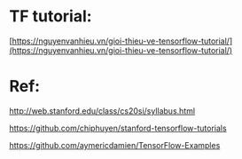 # TF tutorial: 

[https://nguyenvanhieu.vn/gioi-thieu-ve-tensorflow-tutorial/](https://nguyenvanhieu.vn/gioi-thieu-ve-tensorflow-tutorial/)

# Ref:

http://web.stanford.edu/class/cs20si/syllabus.html

https://github.com/chiphuyen/stanford-tensorflow-tutorials

https://github.com/aymericdamien/TensorFlow-Examples
